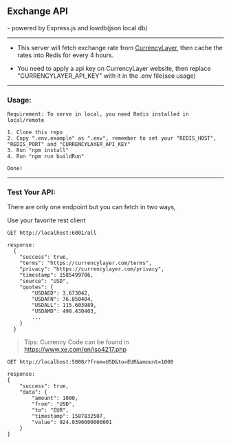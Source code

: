 ## Exchange API

\- powered by Express.js and lowdb(json local db)

---

- This server will fetch exchange rate from [CurrencyLayer](https://currencylayer.com/), then cache the rates into Redis for every 4 hours.

- You need to apply a api key on CurrencyLayer website, then replace "CURRENCYLAYER_API_KEY" with it in the .env file(see usage)


---

### Usage:

```
Requirement: To serve in local, you need Redis installed in local/remote

1. Clone this repo
2. Copy ".env.example" as ".env", remember to set your "REDIS_HOST", "REDIS_PORT" and "CURRENCYLAYER_API_KEY"
3. Run "npm install"
4. Run "npm run buildRun"

Done!
```

---

### Test Your API:

There are only one endpoint but you can fetch in two ways,

Use your favorite rest client
```
GET http://localhost:6001/all

response: 
  {
    "success": true,
    "terms": "https://currencylayer.com/terms",
    "privacy": "https://currencylayer.com/privacy",
    "timestamp": 1585499706,
    "source": "USD",
    "quotes": {
        "USDAED": 3.673042,
        "USDAFN": 76.850404,
        "USDALL": 115.603989,
        "USDAMD": 498.430403,
        ...
    }
  }
```
> Tips: Currency Code can be found in https://www.xe.com/en/iso4217.php
```
GET http://localhost:5008/?from=USD&to=EUR&amount=1000

response: 
{
    "success": true,
    "data": {
        "amount": 1000,
        "from": "USD",
        "to": "EUR",
        "timestamp": 1587832507,
        "value": 924.0390000000001
    }
}
```

